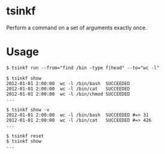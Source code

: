 tsinkf
======
Perform a command on a set of arguments exactly once.

Usage
=====
```
$ tsinkf run --from="find /bin -type f|head" --to="wc -l"
```

```
$ tsinkf show
2012-01-01 2:00:00	wc -l /bin/bash	 SUCCEEDED
2012-01-01 2:00:00	wc -l /bin/cat   SUCCEEDED
2012-01-01 2:00:00	wc -l /bin/chmod SUCCEEDED
...
```

```
$ tsinkf show -v
2012-01-01 2:00:00	wc -l /bin/bash	 SUCCEEDED #=> 31
2012-01-01 2:00:00	wc -l /bin/cat	 SUCCEEDED #=> 426
...
```

```
$ tsinkf reset
$ tsinkf show
...
```
